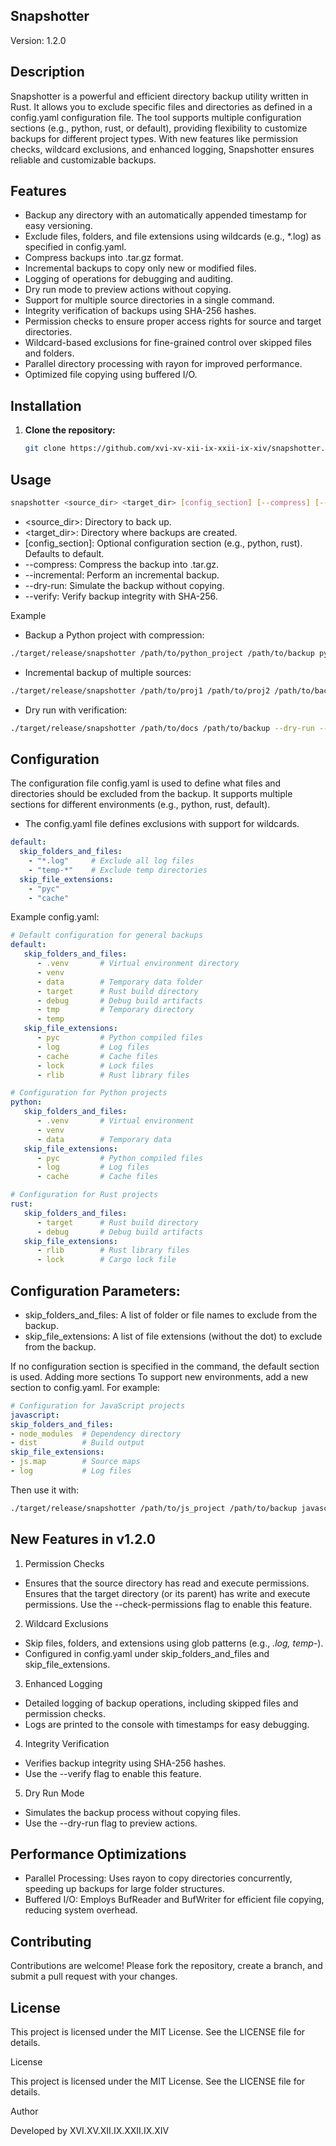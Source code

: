 ## Snapshotter
Version: 1.2.0

## Description

Snapshotter is a powerful and efficient directory backup utility written in Rust. It allows you to exclude specific files and directories as defined in a config.yaml configuration file. The tool supports multiple configuration sections (e.g., python, rust, or default), providing flexibility to customize backups for different project types. With new features like permission checks, wildcard exclusions, and enhanced logging, Snapshotter ensures reliable and customizable backups.

## Features

- Backup any directory with an automatically appended timestamp for easy versioning.
- Exclude files, folders, and file extensions using wildcards (e.g., *.log) as specified in config.yaml.
- Compress backups into .tar.gz format.
- Incremental backups to copy only new or modified files.
- Logging of operations for debugging and auditing.
- Dry run mode to preview actions without copying.
- Support for multiple source directories in a single command.
- Integrity verification of backups using SHA-256 hashes.
- Permission checks to ensure proper access rights for source and target directories.
- Wildcard-based exclusions for fine-grained control over skipped files and folders.
- Parallel directory processing with rayon for improved performance.
- Optimized file copying using buffered I/O.

## Installation

1. **Clone the repository:**

   ```bash
   git clone https://github.com/xvi-xv-xii-ix-xxii-ix-xiv/snapshotter.git

## Usage

```bash
snapshotter <source_dir> <target_dir> [config_section] [--compress] [--incremental] [--dry-run] [--verify]
```

- <source_dir>: Directory to back up.
- <target_dir>: Directory where backups are created.
- [config_section]: Optional configuration section (e.g., python, rust). Defaults to default.
- --compress: Compress the backup into .tar.gz.
- --incremental: Perform an incremental backup.
- --dry-run: Simulate the backup without copying.
- --verify: Verify backup integrity with SHA-256.

Example
- Backup a Python project with compression:

```bash
./target/release/snapshotter /path/to/python_project /path/to/backup python --compress
```
- Incremental backup of multiple sources:
```bash
./target/release/snapshotter /path/to/proj1 /path/to/proj2 /path/to/backup --incremental
```

- Dry run with verification:
```bash
./target/release/snapshotter /path/to/docs /path/to/backup --dry-run --verify
```

## Configuration

The configuration file config.yaml is used to define what files and directories should be excluded from the backup.
It supports multiple sections for different environments (e.g., python, rust, default).

- The config.yaml file defines exclusions with support for wildcards.
```yaml
default:
  skip_folders_and_files:
    - "*.log"     # Exclude all log files
    - "temp-*"    # Exclude temp directories
  skip_file_extensions:
    - "pyc"
    - "cache"
```

Example config.yaml:

```yaml
# Default configuration for general backups
default:
   skip_folders_and_files:
      - .venv       # Virtual environment directory
      - venv
      - data        # Temporary data folder
      - target      # Rust build directory
      - debug       # Debug build artifacts
      - tmp         # Temporary directory
      - temp
   skip_file_extensions:
      - pyc         # Python compiled files
      - log         # Log files
      - cache       # Cache files
      - lock        # Lock files
      - rlib        # Rust library files

# Configuration for Python projects
python:
   skip_folders_and_files:
      - .venv       # Virtual environment
      - venv
      - data        # Temporary data
   skip_file_extensions:
      - pyc         # Python compiled files
      - log         # Log files
      - cache       # Cache files

# Configuration for Rust projects
rust:
   skip_folders_and_files:
      - target      # Rust build directory
      - debug       # Debug build artifacts
   skip_file_extensions:
      - rlib        # Rust library files
      - lock        # Cargo lock file
```

## Configuration Parameters:

- skip_folders_and_files: A list of folder or file names to exclude from the backup.
- skip_file_extensions: A list of file extensions (without the dot) to exclude from the backup.

If no configuration section is specified in the command, the default section is used.
Adding more sections
To support new environments, add a new section to config.yaml. For example:

```yaml
# Configuration for JavaScript projects
javascript:
skip_folders_and_files:
- node_modules  # Dependency directory
- dist          # Build output
skip_file_extensions:
- js.map        # Source maps
- log           # Log files
```

Then use it with:
```bash
./target/release/snapshotter /path/to/js_project /path/to/backup javascript
```

## New Features in v1.2.0

1. Permission Checks

- Ensures that the source directory has read and execute permissions.
Ensures that the target directory (or its parent) has write and execute permissions.
Use the --check-permissions flag to enable this feature.
2. Wildcard Exclusions

- Skip files, folders, and extensions using glob patterns (e.g., *.log, temp-*).
- Configured in config.yaml under skip_folders_and_files and skip_file_extensions.
3. Enhanced Logging

- Detailed logging of backup operations, including skipped files and permission checks.
- Logs are printed to the console with timestamps for easy debugging.
4. Integrity Verification

- Verifies backup integrity using SHA-256 hashes.
- Use the --verify flag to enable this feature.
5. Dry Run Mode

- Simulates the backup process without copying files.
- Use the --dry-run flag to preview actions.

## Performance Optimizations
- Parallel Processing: Uses rayon to copy directories concurrently, speeding up backups for large folder structures.
- Buffered I/O: Employs BufReader and BufWriter for efficient file copying, reducing system overhead.

## Contributing
Contributions are welcome! Please fork the repository, create a branch, and submit a pull request with your changes.

## License
This project is licensed under the MIT License. See the LICENSE file for details.

License

This project is licensed under the MIT License. See the LICENSE file for details.

Author

Developed by XVI.XV.XII.IX.XXII.IX.XIV
